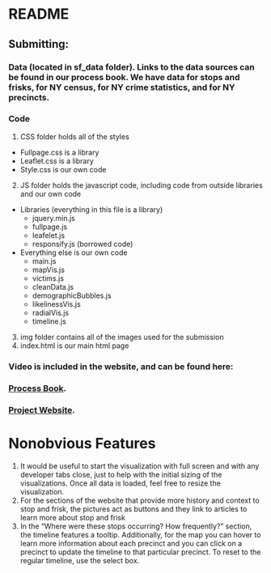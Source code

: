 # README

## Submitting:

### Data (located in sf_data folder). Links to the data sources can be found in our process book. We have data for stops and frisks, for NY census, for NY crime statistics, and for NY precincts.

### Code
1. CSS folder holds all of the styles
  - Fullpage.css is a library
  - Leaflet.css is a library
  - Style.css is our own code
2. JS folder holds the javascript code, including code from outside libraries and our own code
  - Libraries (everything in this file is a library)
    - jquery.min.js
    - fullpage.js
    - leafelet.js
    - responsify.js (borrowed code)
  - Everything else is our own code
    - main.js
    - mapVis.js
    - victims.js
    - cleanData.js
    - demographicBubbles.js
    - likelinessVis.js
    - radialVis.js
    - timeline.js
3. img folder contains all of the images used for the submission
4. index.html is our main html page

### Video is included in the website, and can be found here:

### [Process Book](https://docs.google.com/document/d/1inCxJwx6ghS2Z3-Pv2s4m3bgNAKVMZbBy4oFkDpmwD4/edit).

### [Project Website](https://miahcaine.github.io/nsmFinalProject/?fbclid=IwAR05z9XuAcKtmL9GdN38GMP4-PKFB-SMok0OPJQEaKk58m7lrv22Be84L1Q).


# Nonobvious Features
1. It would be useful to start the visualization with full screen and with any developer tabs close, just to help with the initial sizing of the visualizations. Once all data is loaded, feel free to resize the visualization.
2. For the sections of the website that provide more history and context to stop and frisk, the pictures act as buttons and they link to articles to learn more about stop and frisk
3. In the “Where were these stops occurring? How frequently?” section, the timeline features a tooltip. Additionally, for the map you can hover to learn more information about each precinct and you can click on a precinct to update the timeline to that particular precinct. To reset to the regular timeline, use the select box.
